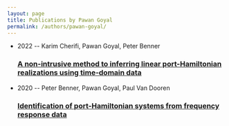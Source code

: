 ```yaml
---
layout: page
title: Publications by Pawan Goyal
permalink: /authors/pawan-goyal/
---
```


<ul class="post-list">
<li><span class='post-meta'>2022 -- Karim Cherifi, Pawan Goyal, Peter Benner</span><h3><a class='post-link' href='../../a-non-intrusive-method-to-inferring-linear-port-hamiltonian-realizations-using-time-domain-data'>A non-intrusive method to inferring linear port-Hamiltonian realizations using time-domain data</a></h3></li>
<li><span class='post-meta'>2020 -- Peter Benner, Pawan Goyal, Paul Van Dooren</span><h3><a class='post-link' href='../../identification-of-port-hamiltonian-systems-from-frequency-response-data'>Identification of port-Hamiltonian systems from frequency response data</a></h3></li>

</ul>
